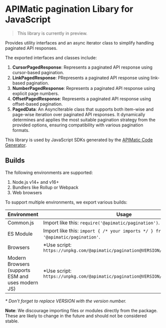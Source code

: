 # APIMatic pagination Libary for JavaScript

> This library is currently in preview.

Provides utility interfaces and an async iterator class to simplify handling paginated API responses.

The exported interfaces and classes include:

1. **CursorPagedResponse**: Represents a paginated API response using cursor-based pagination.
2. **LinkPagedResponse**: PRepresents a paginated API response using link-based pagination.
3. **NumberPagedResponse**: Represents a paginated API response using explicit page numbers.
4. **OffsetPagedResponse**: Represents a paginated API response using offset-based pagination.
5. **PagedData**: An AsyncIterable class that supports both item-wise and page-wise iteration over paginated API responses. It dynamically determines and applies the most suitable pagination strategy from the provided options, ensuring compatibility with various pagination formats.

This library is used by JavaScript SDKs generated by the [APIMatic Code Generator](http://www.apimatic.io).

## Builds

The following environments are supported:

1. Node.js v14+ and v16+
1. Bundlers like Rollup or Webpack
1. Web browsers

To support multiple environments, we export various builds:

| Environment                                       | Usage                                                                            |
| ------------------------------------------------- | -------------------------------------------------------------------------------- |
| Common.js                                         | Import like this: `require('@apimatic/pagination')`.                             |
| ES Module                                         | Import like this: `import { /* your imports */ } from '@apimatic/pagination'`.   |
| Browsers                                          | \*Use script: `https://unpkg.com/@apimatic/pagination@VERSION/umd/schema.js`     |
| Modern Browsers (supports ESM and uses modern JS) | \*Use script: `https://unpkg.com/@apimatic/pagination@VERSION/umd/schema.esm.js` |

_\* Don't forget to replace VERSION with the version number._

**Note**: We discourage importing files or modules directly from the package. These are likely to change in the future and should not be considered stable.
